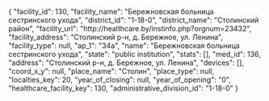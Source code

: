 {
    "facility_id": 130,
    "facility_name": "Бережновская больница сестринского ухода",
    "district_id": "1-18-0",
    "district_name": "Столинский район",
    "facility_url": "http:\/\/healthcare.by\/instinfo.php?orgnum=23432",
    "facility_address": "Столинский р-н, д. Бережное, ул. Ленина",
    "facility_type": null,
    "ap_1": "34а",
    "name": "Бережновская больница сестринского ухода",
    "state": "public institution",
    "stats": [],
    "med_id": 136,
    "address": "Столинский р-н, д. Бережное, ул. Ленина",
    "devices": [],
    "coord_x_y": null,
    "place_name": "Столин",
    "place_type": null,
    "localties_key": 20,
    "year_of_closing": null,
    "year_of_opening": "0",
    "healthcare_facility_key": 130,
    "administrative_division_id": "1-18-0"
}